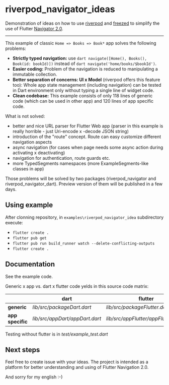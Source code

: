 # riverpod_navigator_ideas

Demonstration of ideas on how to use [riverpod](https://riverpod.dev/) and [freezed](https://github.com/rrousselGit/freezed) 
to simplify the use of Flutter [Navigator 2.0](https://medium.com/flutter/learning-flutters-new-navigation-and-routing-system-7c9068155ade).

-----------------

This example of classic ```Home => Books => Book*``` app solves the following problems:

- **Strictly typed navigation:** use ```dart navigate([Home(), Books(), Book(id: bookId)])``` instead of ```dart navigate('home/books/$bookId')```.
- **Easier coding:** Problem of the navigation is reduced to manipulating a immutable collection.
- **Better separation of concerns: UI x Model** (riverpod offers this feature too): 
  Whole app state management (including navigation) can be tested in Dart environment only without typing a single line of widget code.
- **Clean codebase:** This example consists of only 118 lines of generic code (which can be used in other app) and 120 lines of app specific code.

What is not solved:

- better and nice URL parser for Flutter Web app (parser in this example is really horrible - just Uri-encode x -decode JSON string)
- introduction of the "route" concept. Route can easy customize different navigation aspects
- async navigation (for cases when page needs some async action during activating x deactivating)
- navigation for authentication, route guards etc.
- more TypedSegments namespaces (more ExampleSegments-like classes in app)

Those problems will be solved by two packages (riverpod_navigator and riverpod_navigator_dart). Preview version of them will be published in a few days.

## Using example

After clonning repository, in ```examples\riverpod_navigator_idea``` subdirectory execute:

- ```flutter create .```
- ```flutter pub get```
- ```flutter pub run build_runner watch --delete-conflicting-outputs```
- ```flutter create .```

## Documentation

See the example code. 

Generic x app vs. dart x flutter code yelds in this source code matrix:

| | dart | flutter |
|---|---|--- |
| **generic** | *lib/src/packageDart.dart* | *lib/src/packageFlutter.dart* |
| **app specific** | *lib/src/appDart/appDart.dart* | *lib/src/appFlutter/appFlutter.dart/*  |

Testing without flutter is in *test/example_test.dart*

## Next steps

Feel free to create issue with your ideas. The project is intended as a platform for better understanding and using of Flutter Navigation 2.0.

And sorry for my english :-)
